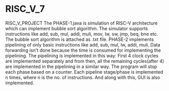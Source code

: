 # RISC_V_7
RISC_V_PROJECT
The PHASE-1.java is  simulation of RISC-V architecture which can implement bubble sort algorithm. The simulator supports instructions like add, sub, mul, addi, muli, mov, lw, sw, jmp, beq, bne etc. The bubble sort algorithm is attached as .txt file. PHASE-2 implements pipelining of only basic instructions like add, sub, mul, lw, addi, muli.
 Data forwarding isn't done because the time is consumed for implementing the pipelining. 
The pipelining is implemented in this way: 
First 4 clock cycles are implemented separately and from then, all the remaining cycles(after 4) are implemented in the pipelining in a similar way. The program will stop each phase based on a counter. Each pipeline stage/phase is implemented n times, where n is the no. of instructions. And along with this, GUI is also implemented.
